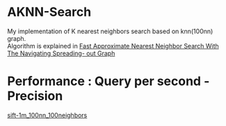 # AKNN-Search

My implementation of K nearest neighbors search based on knn(100nn) graph.<br>
Algorithm is explained in [Fast Approximate Nearest Neighbor Search With The Navigating Spreading- out Graph](https://arxiv.org/pdf/1707.00143.pdf)

# Performance : Query per second - Precision
[sift-1m_100nn_100neighbors](https://github.com/QinghuiXing/AKNN-Search/blob/master/figure/sift-1m_100nn_100neighbors.png)
